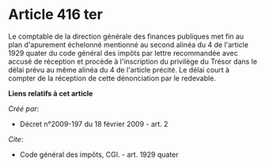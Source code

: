 # Article 416 ter

Le comptable de la direction générale des finances publiques met fin au plan d'apurement échelonné mentionné au second alinéa
du 4 de l'article 1929 quater du code général des impôts par lettre recommandée avec accusé de réception et procède à
l'inscription du privilège du Trésor dans le délai prévu au même alinéa du 4 de l'article précité. Le délai court à compter
de la réception de cette dénonciation par le redevable.

**Liens relatifs à cet article**

_Créé par_:

  - Décret n°2009-197 du 18 février 2009 - art. 2

_Cite_:

  - Code général des impôts, CGI. - art. 1929 quater
